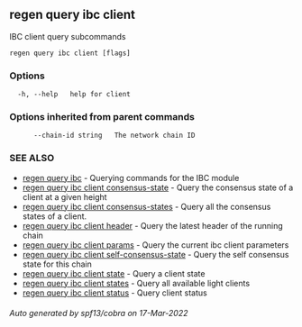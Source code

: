 ## regen query ibc client

IBC client query subcommands

```
regen query ibc client [flags]
```

### Options

```
  -h, --help   help for client
```

### Options inherited from parent commands

```
      --chain-id string   The network chain ID
```

### SEE ALSO

* [regen query ibc](regen_query_ibc.md)	 - Querying commands for the IBC module
* [regen query ibc client consensus-state](regen_query_ibc_client_consensus-state.md)	 - Query the consensus state of a client at a given height
* [regen query ibc client consensus-states](regen_query_ibc_client_consensus-states.md)	 - Query all the consensus states of a client.
* [regen query ibc client header](regen_query_ibc_client_header.md)	 - Query the latest header of the running chain
* [regen query ibc client params](regen_query_ibc_client_params.md)	 - Query the current ibc client parameters
* [regen query ibc client self-consensus-state](regen_query_ibc_client_self-consensus-state.md)	 - Query the self consensus state for this chain
* [regen query ibc client state](regen_query_ibc_client_state.md)	 - Query a client state
* [regen query ibc client states](regen_query_ibc_client_states.md)	 - Query all available light clients
* [regen query ibc client status](regen_query_ibc_client_status.md)	 - Query client status

###### Auto generated by spf13/cobra on 17-Mar-2022
